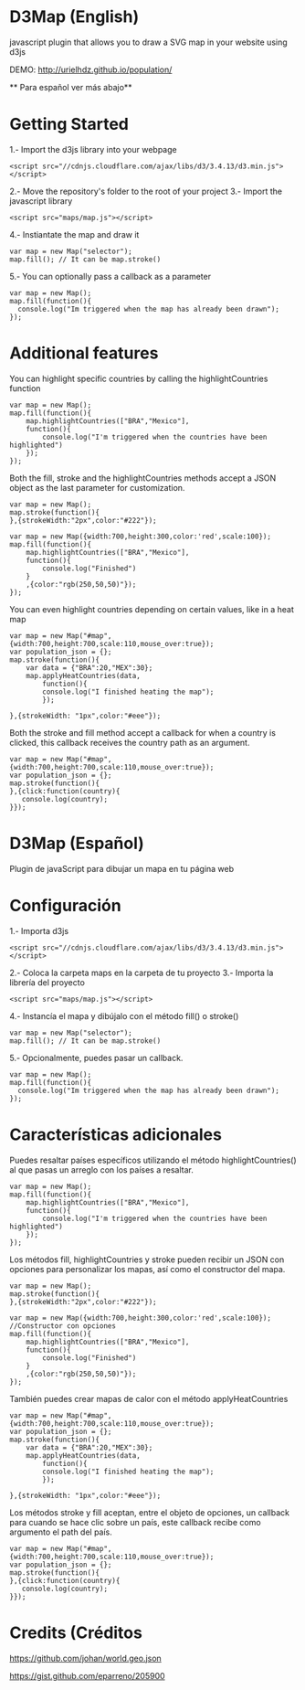 D3Map (English)
=======

javascript plugin that allows you to draw a SVG map in your website using d3js

DEMO: http://urielhdz.github.io/population/

** Para español ver más abajo**

Getting Started
=======
1.- Import the d3js library into your webpage
```
<script src="//cdnjs.cloudflare.com/ajax/libs/d3/3.4.13/d3.min.js"></script>
```
2.- Move the repository's folder to the root of your project
3.- Import the javascript library
```
<script src="maps/map.js"></script>
```
4.- Instiantate the map and draw it
```
var map = new Map("selector");
map.fill(); // It can be map.stroke()
```
5.- You can optionally pass a callback as a parameter
```
var map = new Map();
map.fill(function(){
  console.log("Im triggered when the map has already been drawn");		
});
```
Additional features
=======
You can highlight specific countries by calling the highlightCountries function
```
var map = new Map();
map.fill(function(){
	map.highlightCountries(["BRA","Mexico"],
	function(){
		console.log("I'm triggered when the countries have been highlighted")
	});
});
```
Both the fill, stroke and the highlightCountries methods accept a JSON object as the last parameter for customization.
```
var map = new Map();
map.stroke(function(){
},{strokeWidth:"2px",color:"#222"});
```

```
var map = new Map({width:700,height:300,color:'red',scale:100});
map.fill(function(){
	map.highlightCountries(["BRA","Mexico"],
	function(){
		console.log("Finished")
	}
	,{color:"rgb(250,50,50)"});
});
```
You can even highlight countries depending on certain values, like in a heat map
```
var map = new Map("#map",{width:700,height:700,scale:110,mouse_over:true});
var population_json = {};
map.stroke(function(){
	var data = {"BRA":20,"MEX":30};
	map.applyHeatCountries(data,
    	function(){
   		console.log("I finished heating the map");
    	});

},{strokeWidth: "1px",color:"#eee"});
```
Both the stroke and fill method accept a callback for when a country is clicked, this callback receives the country path as an argument.
```
var map = new Map("#map",{width:700,height:700,scale:110,mouse_over:true});
var population_json = {};
map.stroke(function(){
},{click:function(country){
   console.log(country);
}});
```
D3Map (Español)
=======

Plugin de javaScript para dibujar un mapa en tu página web


Configuración
=======
1.- Importa d3js
```
<script src="//cdnjs.cloudflare.com/ajax/libs/d3/3.4.13/d3.min.js"></script>
```
2.- Coloca la carpeta maps en la carpeta de tu proyecto
3.- Importa la librería del proyecto
```
<script src="maps/map.js"></script>
```
4.- Instancía el mapa y dibújalo con el método fill() o stroke()
```
var map = new Map("selector");
map.fill(); // It can be map.stroke()
```
5.- Opcionalmente, puedes pasar un callback.
```
var map = new Map();
map.fill(function(){
  console.log("Im triggered when the map has already been drawn");		
});
```
Características adicionales
=======
Puedes resaltar países específicos utilizando el método highlightCountries() al que pasas un arreglo con los países a resaltar.
```
var map = new Map();
map.fill(function(){
	map.highlightCountries(["BRA","Mexico"],
	function(){
		console.log("I'm triggered when the countries have been highlighted")
	});
});
```
Los métodos fill, highlightCountries y stroke pueden recibir un JSON con opciones para personalizar los mapas, así como el constructor del mapa.
```
var map = new Map();
map.stroke(function(){
},{strokeWidth:"2px",color:"#222"});
```

```
var map = new Map({width:700,height:300,color:'red',scale:100}); //Constructor con opciones
map.fill(function(){
	map.highlightCountries(["BRA","Mexico"],
	function(){
		console.log("Finished")
	}
	,{color:"rgb(250,50,50)"});
});
```
También puedes crear mapas de calor con el método applyHeatCountries
```
var map = new Map("#map",{width:700,height:700,scale:110,mouse_over:true});
var population_json = {};
map.stroke(function(){
	var data = {"BRA":20,"MEX":30};
	map.applyHeatCountries(data,
    	function(){
   		console.log("I finished heating the map");
    	});

},{strokeWidth: "1px",color:"#eee"});
```
Los métodos stroke y fill aceptan, entre el objeto de opciones, un callback para cuando se hace clic sobre un país, este callback recibe como argumento el path del país.
```
var map = new Map("#map",{width:700,height:700,scale:110,mouse_over:true});
var population_json = {};
map.stroke(function(){
},{click:function(country){
   console.log(country);
}});
```

Credits (Créditos
=======
https://github.com/johan/world.geo.json

https://gist.github.com/eparreno/205900
